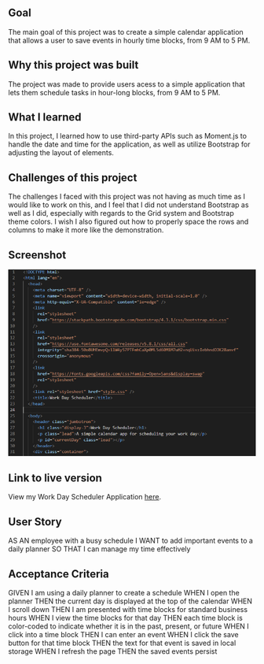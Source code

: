 ## Goal
The main goal of this project was to create a simple calendar application that allows a user to save events in hourly time blocks, from 9 AM to 5 PM.  

## Why this project was built
The project was made to provide users acess to a simple application that lets them schedule tasks in hour-long blocks, from 9 AM to 5 PM.

## What I learned
In this project, I learned how to use third-party APIs such as Moment.js to handle the date and time for the application, as well as utilize Bootstrap for adjusting the layout of elements.

## Challenges of this project
The challenges I faced with this project was not having as much time as I would like to work on this, and I feel that I did not understand Bootstrap as well as I did, especially with regards to the Grid system and Bootstrap theme colors. I wish I also figured out how to properly space the rows and columns to make it more like the demonstration.

## Screenshot
![Work Day Scheduler Coding Preview](assets/images/Work-day-scheduler-screenshot.png)

## Link to live version
View my Work Day Scheduler Application [here](https://zachary-levin.github.io/zpl-work-day-scheduler-1/). 

## User Story
AS AN employee with a busy schedule
I WANT to add important events to a daily planner
SO THAT I can manage my time effectively

## Acceptance Criteria
GIVEN I am using a daily planner to create a schedule
WHEN I open the planner
THEN the current day is displayed at the top of the calendar
WHEN I scroll down
THEN I am presented with time blocks for standard business hours
WHEN I view the time blocks for that day
THEN each time block is color-coded to indicate whether it is in the past, present, or future
WHEN I click into a time block
THEN I can enter an event
WHEN I click the save button for that time block
THEN the text for that event is saved in local storage
WHEN I refresh the page
THEN the saved events persist
